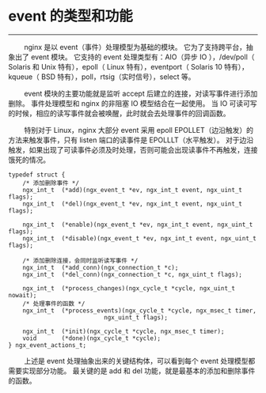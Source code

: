 # event 的类型和功能
***

&emsp;&emsp;
nginx 是以 event（事件）处理模型为基础的模块。
它为了支持跨平台，抽象出了 event 模块。
它支持的 event 处理类型有：AIO（异步 IO ），/dev/poll（ Solaris 和 Unix 特有），epoll（ Linux 特有），eventport（ Solaris 10 特有），kqueue（ BSD 特有），poll，rtsig（实时信号），select 等。

&emsp;&emsp;
event 模块的主要功能就是监听 accept 后建立的连接，对读写事件进行添加删除。
事件处理模型和 nginx 的非阻塞 IO 模型结合在一起使用。
当 IO 可读可写的时候，相应的读写事件就会被唤醒，此时就会去处理事件的回调函数。

&emsp;&emsp;
特别对于 Linux，nginx 大部分 event 采用 epoll EPOLLET（边沿触发）的方法来触发事件，只有 listen 端口的读事件是 EPOLLLT（水平触发）。
对于边沿触发，如果出现了可读事件必须及时处理，否则可能会出现读事件不再触发，连接饿死的情况。

    typedef struct {
        /* 添加删除事件 */
        ngx_int_t  (*add)(ngx_event_t *ev, ngx_int_t event, ngx_uint_t flags);
        ngx_int_t  (*del)(ngx_event_t *ev, ngx_int_t event, ngx_uint_t flags);

        ngx_int_t  (*enable)(ngx_event_t *ev, ngx_int_t event, ngx_uint_t flags);
        ngx_int_t  (*disable)(ngx_event_t *ev, ngx_int_t event, ngx_uint_t flags);

        /* 添加删除连接，会同时监听读写事件 */
        ngx_int_t  (*add_conn)(ngx_connection_t *c);
        ngx_int_t  (*del_conn)(ngx_connection_t *c, ngx_uint_t flags);

        ngx_int_t  (*process_changes)(ngx_cycle_t *cycle, ngx_uint_t nowait);
        /* 处理事件的函数 */
        ngx_int_t  (*process_events)(ngx_cycle_t *cycle, ngx_msec_t timer,
                               ngx_uint_t flags);

        ngx_int_t  (*init)(ngx_cycle_t *cycle, ngx_msec_t timer);
        void       (*done)(ngx_cycle_t *cycle);
    } ngx_event_actions_t;

&emsp;&emsp;
上述是 event 处理抽象出来的关键结构体，可以看到每个 event 处理模型都需要实现部分功能。
最关键的是 add 和 del 功能，就是最基本的添加和删除事件的函数。